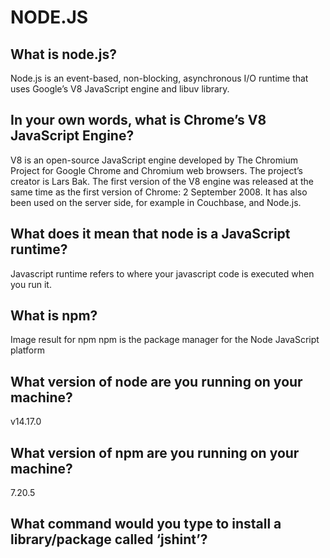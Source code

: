 # NODE.JS

## What is node.js?
Node.js is an event-based, non-blocking, asynchronous I/O runtime that uses Google’s V8 JavaScript engine and libuv library.

## In your own words, what is Chrome’s V8 JavaScript Engine?
V8 is an open-source JavaScript engine developed by The Chromium Project for Google Chrome and Chromium web browsers. The project’s creator is Lars Bak. The first version of the V8 engine was released at the same time as the first version of Chrome: 2 September 2008. It has also been used on the server side, for example in Couchbase, and Node.js.

## What does it mean that node is a JavaScript runtime?
Javascript runtime refers to where your javascript code is executed when you run it.

## What is npm?
Image result for npm
npm is the package manager for the Node JavaScript platform

## What version of node are you running on your machine?
v14.17.0

## What version of npm are you running on your machine?
7.20.5

## What command would you type to install a library/package called ‘jshint’?
